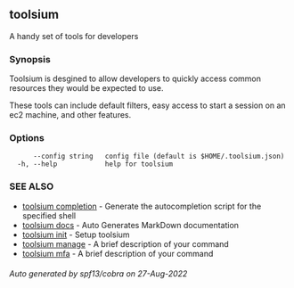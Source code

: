 ## toolsium

A handy set of tools for developers

### Synopsis

Toolsium is desgined to allow developers to quickly access common resources they would be expected to use.
	
These tools can include default filters, easy access to start a session on an ec2 machine, and other features.


### Options

```
      --config string   config file (default is $HOME/.toolsium.json)
  -h, --help            help for toolsium
```

### SEE ALSO

* [toolsium completion](toolsium_completion.md)	 - Generate the autocompletion script for the specified shell
* [toolsium docs](toolsium_docs.md)	 - Auto Generates MarkDown documentation
* [toolsium init](toolsium_init.md)	 - Setup toolsium
* [toolsium manage](toolsium_manage.md)	 - A brief description of your command
* [toolsium mfa](toolsium_mfa.md)	 - A brief description of your command

###### Auto generated by spf13/cobra on 27-Aug-2022
